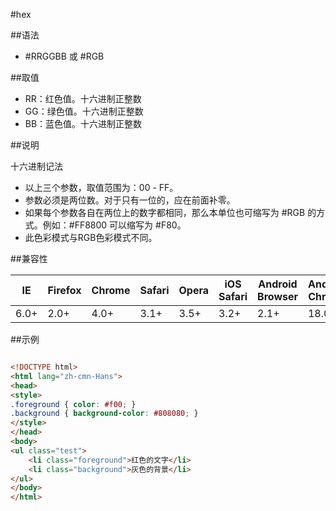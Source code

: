 #hex

##语法

- #RRGGBB 或 #RGB


##取值

- RR：红色值。十六进制正整数
- GG：绿色值。十六进制正整数
- BB：蓝色值。十六进制正整数


##说明

十六进制记法

- 以上三个参数，取值范围为：00 - FF。
- 参数必须是两位数。对于只有一位的，应在前面补零。
- 如果每个参数各自在两位上的数字都相同，那么本单位也可缩写为 #RGB 的方式。例如：#FF8800 可以缩写为 #F80。
- 此色彩模式与RGB色彩模式不同。


##兼容性


<table class="compatible">
<thead>
	<tr>
		<th>IE</th>
		<th>Firefox</th>
		<th>Chrome</th>
		<th>Safari</th>
		<th>Opera</th>
		<th>iOS Safari</th>
		<th>Android Browser</th>
		<th>Android Chrome</th>
	</tr>
</thead>
<tbody>
	<tr>
		<td class="support">6.0+</td>
		<td class="support">2.0+</td>
		<td class="support">4.0+</td>
		<td class="support">3.1+</td>
		<td class="support">3.5+</td>
		<td class="support">3.2+</td>
		<td class="support">2.1+</td>
		<td class="support">18.0+</td>
	</tr>
</tbody>
</table>




##示例

```html

<!DOCTYPE html>
<html lang="zh-cmn-Hans">
<head>
<style>
.foreground { color: #f00; }
.background { background-color: #808080; }
</style>
</head>
<body>
<ul class="test">
	<li class="foreground">红色的文字</li>
	<li class="background">灰色的背景</li>
</ul>
</body>
</html>

```
